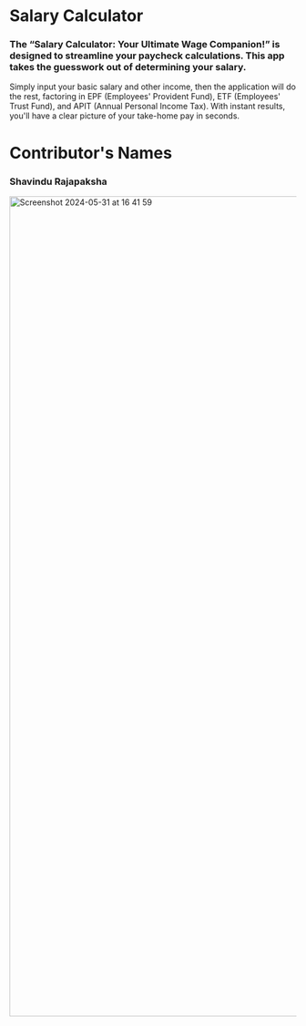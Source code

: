 # Salary Calculator

### The “Salary Calculator: Your Ultimate Wage Companion!” is designed to streamline your paycheck calculations. This app takes the guesswork out of determining your salary.
Simply input your basic salary and other income, then the application will do the rest, factoring in EPF (Employees' Provident Fund), ETF (Employees' Trust Fund), and APIT (Annual Personal Income Tax). With instant results, you'll have a clear picture of your take-home pay in seconds.

# Contributor's Names
### Shavindu Rajapaksha
<img width="1440" alt="Screenshot 2024-05-31 at 16 41 59" src="https://github.com/IT20272654/salary-calculator-2024-Q1-IT20272654/assets/89459361/f729b2cf-3b3b-4984-8613-3b2eb600ff9d">
